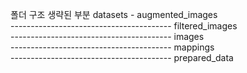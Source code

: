 폴더 구조 생략된 부분
datasets - augmented_images <br/>
---------------------------------------- filtered_images <br/>
---------------------------------------- images <br/>
---------------------------------------- mappings <br/>
---------------------------------------- prepared_data <br/>
